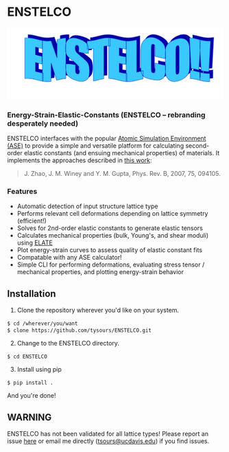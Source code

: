 # ENSTELCO

![Screenshot](design.png)

### Energy-Strain-Elastic-Constants (ENSTELCO – rebranding desperately needed)

ENSTELCO interfaces with the popular [Atomic Simulation Environment (ASE)](https://wiki.fysik.dtu.dk/ase/index.html)
to provide a simple and versatile platform for calculating second-order elastic constants
(and ensuing mechanical properties) of materials. It implements the approaches described in
[this work](https://doi.org/10.1103/PhysRevB.75.094105):

> J. Zhao, J. M. Winey and Y. M. Gupta, Phys. Rev. B, 2007, 75, 094105.

### Features

* Automatic detection of input structure lattice type
* Performs relevant cell deformations depending on lattice symmetry (efficient!)
* Solves for 2nd-order elastic constants to generate elastic tensors
* Calculates mechanical properties (bulk, Young's, and shear moduli) using [ELATE](https://progs.coudert.name/elate)
* Plot energy-strain curves to assess quality of elastic constant fits
* Compatable with any ASE calculator!
* Simple CLI for performing deformations, evaluating stress tensor / mechanical properties, and plotting energy-strain behavior


## Installation

1. Clone the repository wherever you'd like on your system.

```console
$ cd /wherever/you/want
$ clone https://github.com/tysours/ENSTELCO.git
```

2. Change to the ENSTELCO directory.

```console
$ cd ENSTELCO
```

3. Install using pip

```console
$ pip install .
```

And you're done!

## WARNING

ENSTELCO has not been validated for all lattice types! Please report an issue
[here](https://github.com/tysours/ENSTELCO/issues) or email me directly
(tsours@ucdavis.edu) if you find issues.
